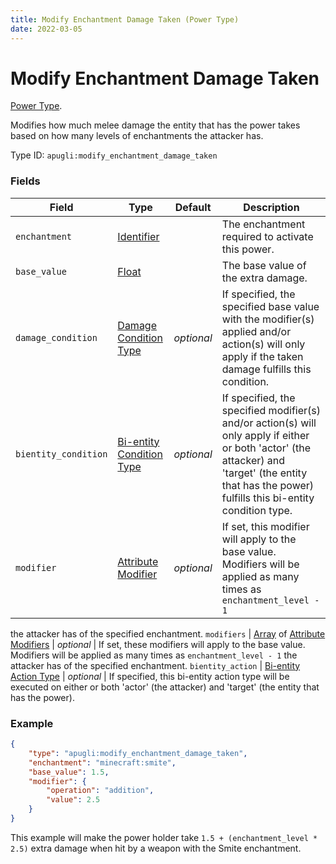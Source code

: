 ```yaml
---
title: Modify Enchantment Damage Taken (Power Type)
date: 2022-03-05
---
```


# Modify Enchantment Damage Taken

[Power Type](../power_types.md).

Modifies how much melee damage the entity that has the power takes based on how many levels of enchantments the attacker has.

Type ID: `apugli:modify_enchantment_damage_taken`

### Fields
Field  | Type | Default | Description
-------|------|---------|-------------
`enchantment` | [Identifier](https://origins.readthedocs.io/en/latest/types/data_types/identifier/) | | The enchantment required to activate this power.
`base_value` | [Float](https://origins.readthedocs.io/en/latest/types/data_types/float/) | | The base value of the extra damage.
`damage_condition` | [Damage Condition Type](https://origins.readthedocs.io/en/latest/types/damage_condition_types/) | *optional* | If specified, the specified base value with the modifier(s) applied and/or action(s) will only apply if the taken damage fulfills this condition.
`bientity_condition` | [Bi-entity Condition Type](https://origins.readthedocs.io/en/latest/types/bientity_condition_types/) | *optional* | If specified, the specified modifier(s) and/or action(s) will only apply if either or both 'actor' (the attacker) and 'target' (the entity that has the power) fulfills this bi-entity condition type.
`modifier` | [Attribute Modifier](https://origins.readthedocs.io/en/latest/types/data_types/attribute_modifier/) | *optional* | If set, this modifier will apply to the base value. Modifiers will be applied as many times as `enchantment_level - 1`
 the attacker has of the specified enchantment.
`modifiers` | [Array](https://origins.readthedocs.io/en/latest/types/data_types/array/) of [Attribute Modifiers](https://origins.readthedocs.io/en/latest/types/data_types/attribute_modifier/) | *optional* | If set, these modifiers will apply to the base value. Modifiers will be applied as many times as `enchantment_level - 1` the attacker has of the specified enchantment.
`bientity_action` | [Bi-entity Action Type](https://origins.readthedocs.io/en/latest/types/bientity_action_types/) | *optional* | If specified, this bi-entity action type will be executed on either or both 'actor' (the attacker) and 'target' (the entity that has the power).

### Example
```json
{
    "type": "apugli:modify_enchantment_damage_taken",
    "enchantment": "minecraft:smite",
    "base_value": 1.5,
    "modifier": {
        "operation": "addition",
        "value": 2.5
    }
}
```
This example will make the power holder take `1.5 + (enchantment_level * 2.5)` extra damage when hit by a weapon with the Smite enchantment.